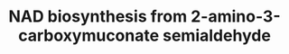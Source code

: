 ---
annotations:
- id: PW:0000219
  parent: classic metabolic pathway
  type: Pathway Ontology
  value: nicotinamide adenine dinucleotide biosynthetic pathway
- id: PW:0000002
  parent: classic metabolic pathway
  type: Pathway Ontology
  value: classic metabolic pathway
authors:
- M.Braymer
- MaintBot
- Egonw
- Ddigles
- Eweitz
- Khanspers
citedin: ''
communities: []
description: This is the later portion of the pathway used in eukaryotes for de novo
  biosynthesis of NAD, which starts with the amino acid L-tryptophan.  Description
  from https://pathway.yeastgenome.org/.
last-edited: 2025-06-21
ndex: null
organisms:
- Saccharomyces cerevisiae
redirect_from:
- /index.php/Pathway:WP84
- /instance/WP84
- /instance/WP84_r139497
revision: r139497
schema-jsonld:
- '@context': https://schema.org/
  '@id': https://wikipathways.github.io/pathways/WP84.html
  '@type': Dataset
  creator:
    '@type': Organization
    name: WikiPathways
  description: This is the later portion of the pathway used in eukaryotes for de
    novo biosynthesis of NAD, which starts with the amino acid L-tryptophan.  Description
    from https://pathway.yeastgenome.org/.
  keywords:
  - 2-amino-3-carboxymuconate-6-semialdehyde
  - AMP
  - ATP
  - BNA6
  - H⁺
  - H₂O
  - L-glutamate
  - L-glutamine
  - NAD+
  - NMA1
  - NMA2
  - QNS1
  - diphosphate
  - nicotinate adenine dinucleotide
  - quinolinate
  - β-nicotinate D-ribonucleotide
  license: CC0
  name: NAD biosynthesis from 2-amino-3-carboxymuconate semialdehyde
seo: CreativeWork
title: NAD biosynthesis from 2-amino-3-carboxymuconate semialdehyde
wpid: WP84
---